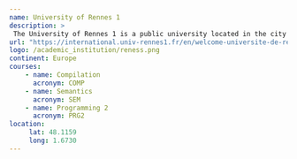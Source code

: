 ```yaml
---
name: University of Rennes 1 
description: >
 The University of Rennes 1 is a public university located in the city of Rennes, France. It is under the Academy of Rennes. 
url: "https://international.univ-rennes1.fr/en/welcome-universite-de-rennes-1"
logo: /academic_institution/reness.png
continent: Europe
courses:
    - name: Compilation 
      acronym: COMP 
    - name: Semantics 
      acronym: SEM
    - name: Programming 2 
      acronym: PRG2
location:
     lat: 48.1159
     long: 1.6730
---
```

